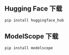 ## Hugging Face 下载
```bahs
pip install huggingface_hub
```

## ModelScope 下载
```bahs
pip install modelscope
```